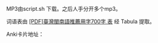 MP3由script.sh 下载。之后人手分开多个mp3。

词语表由 [[PDF]臺灣閩南語推薦用字700字
表](https://ws.moe.edu.tw/001/Upload/userfiles/file/iongji/700iongji_1031222.pdf)
经 Tabula 提取。

Anki卡片地址：
